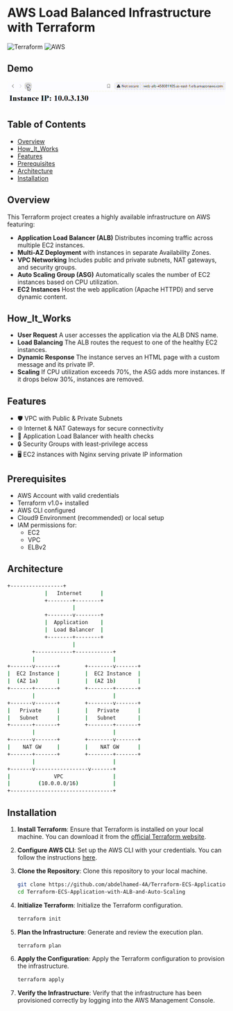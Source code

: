 # AWS Load Balanced Infrastructure with Terraform

![Terraform](https://img.shields.io/badge/terraform-%235835CC.svg?style=for-the-badge&logo=terraform&logoColor=white)
![AWS](https://img.shields.io/badge/AWS-%23FF9900.svg?style=for-the-badge&logo=amazon-aws&logoColor=white)

## Demo

![Demo](/assetes/Record.gif)

## Table of Contents

- [Overview](#Overview)
- [How_It_Works](#How_It_Works)
- [Features](#Features)
- [Prerequisites](#Prerequisites)
- [Architecture](#Architecture)
- [Installation](#Installation)


## Overview
This Terraform project creates a highly available infrastructure on AWS featuring:
- **Application Load Balancer (ALB)** Distributes incoming traffic across multiple EC2 instances.
- **Multi-AZ Deployment** with instances in separate Availability Zones.
- **VPC Networking** Includes public and private subnets, NAT gateways, and security groups.
- **Auto Scaling Group (ASG)** Automatically scales the number of EC2 instances based on CPU utilization.
- **EC2 Instances** Host the web application (Apache HTTPD) and serve dynamic content.

## How_It_Works
- **User Request** A user accesses the application via the ALB DNS name.
- **Load Balancing** The ALB routes the request to one of the healthy EC2 instances.
- **Dynamic Response** The instance serves an HTML page with a custom message and its private IP.
- **Scaling** If CPU utilization exceeds 70%, the ASG adds more instances. If it drops below 30%, instances are removed.

## Features
- 🛡️ VPC with Public & Private Subnets
- 🌐 Internet & NAT Gateways for secure connectivity
- 🔄 Application Load Balancer with health checks
- 🔒 Security Groups with least-privilege access
- 🖥️ EC2 instances with Nginx serving private IP information

## Prerequisites
- AWS Account with valid credentials
- Terraform v1.0+ installed
- AWS CLI configured
- Cloud9 Environment (recommended) or local setup
- IAM permissions for:
  - EC2
  - VPC
  - ELBv2

## Architecture
```bash
+-----------------+
            |   Internet      |
            +--------+--------+
                     |
            +--------v--------+
            |  Application    |
            |  Load Balancer  |
            +--------+--------+
                     |
        +------------+------------+
        |                         |
+-------v-------+        +--------v-------+
|  EC2 Instance |        |  EC2 Instance  |
|  (AZ 1a)      |        |  (AZ 1b)       |
+-------+-------+        +--------+-------+
        |                         |
+-------v-------+        +--------v-------+
|   Private     |        |   Private      |
|   Subnet      |        |   Subnet       |
+-------+-------+        +--------+-------+
        |                         |
+-------v-------+        +--------v-------+
|    NAT GW     |        |    NAT GW      |
+-------+-------+        +--------+-------+
        |                         |
+-------v-----------------v-------+
|              VPC                |
|         (10.0.0.0/16)           |
+---------------------------------+

```

## Installation

1. **Install Terraform**: Ensure that Terraform is installed on your local machine. You can download it from the [official Terraform website](https://www.terraform.io/downloads.html).

2. **Configure AWS CLI**: Set up the AWS CLI with your credentials. You can follow the instructions [here](https://docs.aws.amazon.com/cli/latest/userguide/cli-configure-quickstart.html).

3. **Clone the Repository**: Clone this repository to your local machine.
    ```sh
    git clone https://github.com/abdelhamed-4A/Terraform-ECS-Application-with-ALB-and-Auto-Scaling.git
    cd Terraform-ECS-Application-with-ALB-and-Auto-Scaling
    ```

4. **Initialize Terraform**: Initialize the Terraform configuration.
    ```sh
    terraform init
    ```

5. **Plan the Infrastructure**: Generate and review the execution plan.
    ```sh
    terraform plan
    ```

6. **Apply the Configuration**: Apply the Terraform configuration to provision the infrastructure.
    ```sh
    terraform apply
    ```

7. **Verify the Infrastructure**: Verify that the infrastructure has been provisioned correctly by logging into the AWS Management Console.
